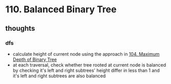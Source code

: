 # 110. Balanced Binary Tree

## thoughts

### dfs

- calculate height of current node using the approach in [104. Maximum Depth of Binary Tree](https://github.com/SeanZhenggg/leetcode-practice/blob/master/golang/trees/104.%20Maximum%20Depth%20of%20Binary%20Tree.md) 
- at each traversal, check whether tree rooted at current node is balanced by checking it's left and right subtrees' height differ in less than 1 and it's left and right subtrees are also balanced